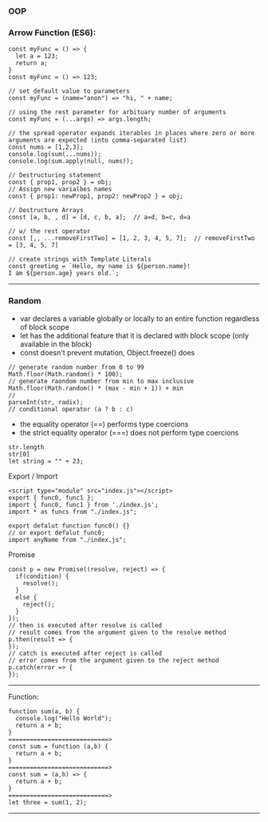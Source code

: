 ### OOP

### Arrow Function (ES6):
```
const myFunc = () => {
  let a = 123;
  return a;
}
const myFunc = () => 123;

// set default value to parameters
const myFunc = (name="anon") => "hi, " + name;

// using the rest parameter for arbituary number of arguments
const myFunc = (...args) => args.length;

// the spread operator expands iterables in places where zero or more arguments are expected (into comma-separated list)
const nums = [1,2,3];
console.log(sum(...nums));
console.log(sum.apply(null, nums));

// Destructuring statement
const { prop1, prop2 } = obj;
// Assign new varialbes names
const { prop1: newProp1, prop2: newProp2 } = obj;

// Destructure Arrays 
const [a, b, , d] = [d, c, b, a];  // a=d, b=c, d=a

// w/ the rest operator
const [,, ...removeFirstTwo] = [1, 2, 3, 4, 5, 7];  // removeFirstTwo = [3, 4, 5, 7]
```
```
// create strings with Template Literals
const greeting = `Hello, my name is ${person.name}!
I am ${person.age} years old.`;

```
---
### Random
- var declares a variable globally or locally to an entire function regardless of block scope
- let has the additional feature that it is declared with block scope (only available in the block)
- const doesn't prevent mutation, Object.freeze() does
```
// generate random number from 0 to 99
Math.floor(Math.random() * 100);
// generate raondom number from min to max inclusive
Math.floor(Math.random() * (max - min + 1)) + min
//
parseInt(str, radix);
// conditional operator (a ? b : c)
```
- the equality operator (==) performs type coercions
- the strict equality operator (===) does not perform type coercions
```
str.length
str[0]
let string = "" + 23;
```
Export / Import
```
<script type="module" src="index.js"></script>
export { func0, func1 };
import { func0, func1 } from './index.js';
import * as funcs from "./index.js";

export defalut function func0() {}
// or export defalut func0;
import anyName from "./index.js";
```
Promise
```
const p = new Promise((resolve, reject) => {
  if(condition) {
    resolve();
  }
  else {
    reject();
  }
});
// then is executed after resolve is called
// result comes from the argument given to the resolve method
p.then(result => {
});
// catch is executed after reject is called
// error comes from the argument given to the reject method
p.catch(error => {
});
```


---

Function:
```
function sum(a, b) {
  console.log("Hello World");
  return a + b;
}
============================>
const sum = function (a,b) {
  return a + b;
}
============================>
const sum = (a,b) => {
  return a + b;
}
============================>
let three = sum(1, 2);
```
---

